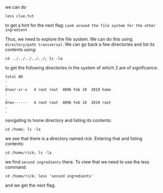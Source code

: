 we can do

    less clue.txt
to get a hint for the next flag: `Look around the file system for the other ingredient`

Thus, we need to explore the file system. We can do this using `directory/path transversal`. We can go back a few directories and list its contents using:

    cd ../../../../../; ls -la
to get the following directories in the system of which 2 are of significance.

    total 88
    .
    .
    drwxr-xr-x   4 root root  4096 Feb 10  2019 home
    .
    .
    drwx------   4 root root  4096 Feb 10  2019 root
    .
    .

navigating to home directory and listing its contents:

    cd /home; ls -la
we see that there is a directory named rick. Entering that and listing contents:

    cd /home/rick; ls -la
we find `second ingredients` there. To view that we need to use the less command:

    cd /home/rick; less 'second ingredients'
and we get the next flag.
